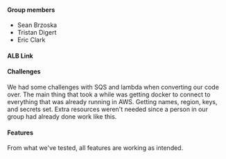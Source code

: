 #### Group members
- Sean Brzoska
- Tristan Digert
- Eric Clark

#### ALB Link
<link goes here>

#### Challenges
We had some challenges with SQS and lambda when converting our code over. The main thing that took a while was getting docker to connect to everything that was already running in AWS. Getting names, region, keys, and secrets set. Extra resources weren't needed since a person in our group had already done work like this.

#### Features
From what we've tested, all features are working as intended.